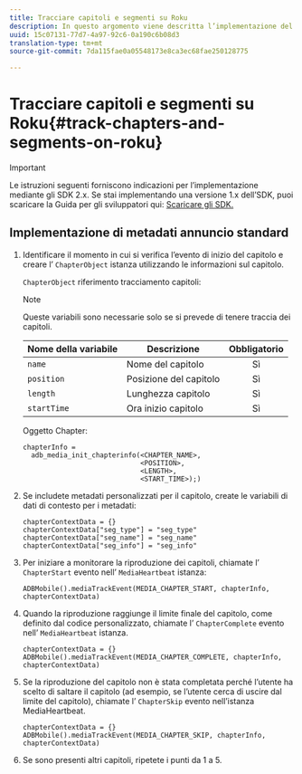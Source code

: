 ```yaml
---
title: Tracciare capitoli e segmenti su Roku
description: In questo argomento viene descritta l’implementazione del tracciamento di capitoli e segmenti mediante l’SDK per file multimediali su Roku.
uuid: 15c07131-77d7-4a97-92c6-0a190c6b08d3
translation-type: tm+mt
source-git-commit: 7da115fae0a05548173e8ca3ec68fae250128775

---
```



# Tracciare capitoli e segmenti su Roku{#track-chapters-and-segments-on-roku}

>[!IMPORTANT]
>
>Le istruzioni seguenti forniscono indicazioni per l’implementazione mediante gli SDK 2.x. Se stai implementando una versione 1.x dell’SDK, puoi scaricare la Guida per gli sviluppatori qui: [Scaricare gli SDK.](/help/sdk-implement/download-sdks.md)

## Implementazione di metadati annuncio standard

1. Identificare il momento in cui si verifica l’evento di inizio del capitolo e creare l’ `ChapterObject` istanza utilizzando le informazioni sul capitolo.

   `ChapterObject` riferimento tracciamento capitoli:

   >[!NOTE]
   >
   >Queste variabili sono necessarie solo se si prevede di tenere traccia dei capitoli.

   | Nome della variabile | Descrizione | Obbligatorio |
   | --- | --- | :---: |
   | `name` | Nome del capitolo | Sì |
   | `position` | Posizione del capitolo | Sì |
   | `length` | Lunghezza capitolo | Sì |
   | `startTime` | Ora inizio capitolo | Sì |

   Oggetto Chapter:

   ```
   chapterInfo =  
     adb_media_init_chapterinfo(<CHAPTER_NAME>,  
                                <POSITION>,  
                                <LENGTH>,  
                                <START_TIME>);)
   ```

1. Se includete metadati personalizzati per il capitolo, create le variabili di dati di contesto per i metadati:

   ```
   chapterContextData = {} 
   chapterContextData["seg_type"] = "seg_type" 
   chapterContextData["seg_name"] = "seg_name" 
   chapterContextData["seg_info"] = "seg_info"
   ```

1. Per iniziare a monitorare la riproduzione dei capitoli, chiamate l’ `ChapterStart` evento nell’ `MediaHeartbeat` istanza:

   ```
   ADBMobile().mediaTrackEvent(MEDIA_CHAPTER_START, chapterInfo, chapterContextData)
   ```

1. Quando la riproduzione raggiunge il limite finale del capitolo, come definito dal codice personalizzato, chiamate l’ `ChapterComplete` evento nell’ `MediaHeartbeat` istanza.

   ```
   chapterContextData = {} 
   ADBMobile().mediaTrackEvent(MEDIA_CHAPTER_COMPLETE, chapterInfo, chapterContextData)
   ```

1. Se la riproduzione del capitolo non è stata completata perché l’utente ha scelto di saltare il capitolo (ad esempio, se l’utente cerca di uscire dal limite del capitolo), chiamate l’ `ChapterSkip` evento nell’istanza MediaHeartbeat.

   ```
   chapterContextData = {} 
   ADBMobile().mediaTrackEvent(MEDIA_CHAPTER_SKIP, chapterInfo, chapterContextData)
   ```

1. Se sono presenti altri capitoli, ripetete i punti da 1 a 5.

